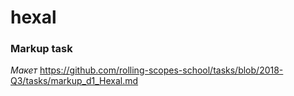# hexal
### Markup task
_Макет_ https://github.com/rolling-scopes-school/tasks/blob/2018-Q3/tasks/markup_d1_Hexal.md
